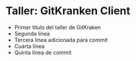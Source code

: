 # Taller: GitKranken Client

- Primer titulo del taller de GitKraken
- Segunda línea
- Tercera línea adicionada para commit
- Cuarta línea
- Quinta línea de commit